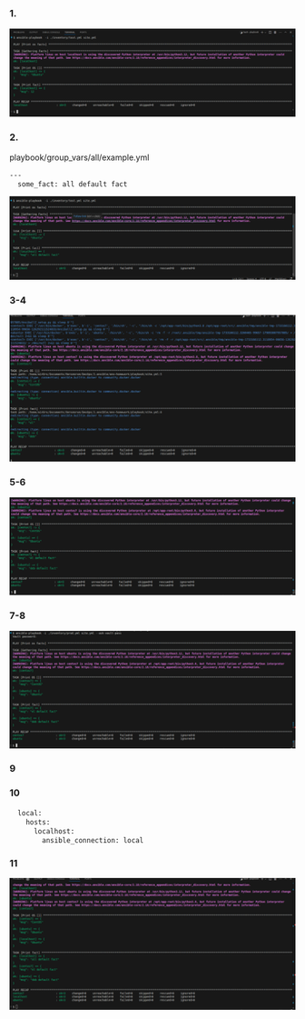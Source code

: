 ## 

### 1. 

![alt text](image.png)

### 2.

playbook/group_vars/all/example.yml
```
---
  some_fact: all default fact

```

![alt text](image-1.png)

### 3-4

![alt text](image-2.png)

### 5-6

![alt text](image-3.png)

### 7-8

![alt text](image-4.png)

### 9

### 10

```
  local:
    hosts:
      localhost:
        ansible_connection: local
```

### 11

![alt text](image-5.png)

